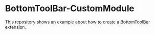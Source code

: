# BottomToolBar-CustomModule
This repository shows an example about how to create a BottomToolBar extension.
